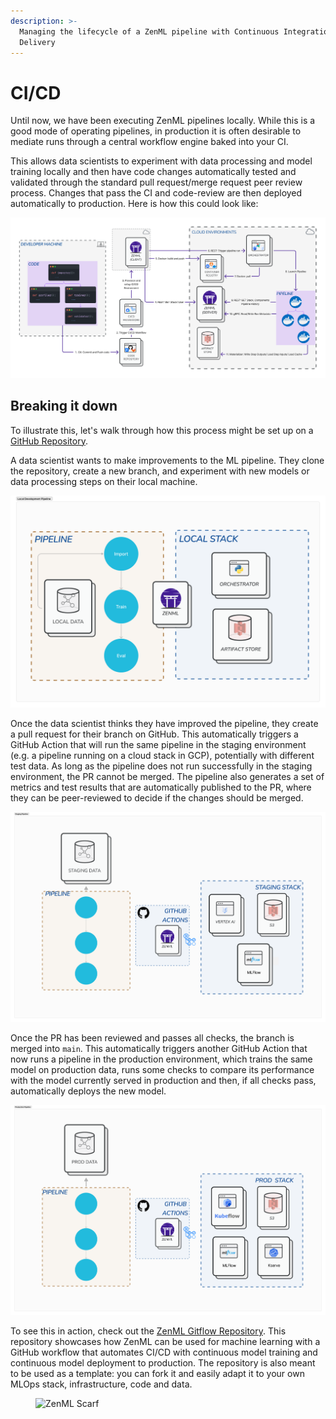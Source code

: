 ```yaml
---
description: >-
  Managing the lifecycle of a ZenML pipeline with Continuous Integration and
  Delivery
---
```


# CI/CD

Until now, we have been executing ZenML pipelines locally. While this is a good mode of operating pipelines, in production it is often desirable to mediate runs through a central workflow engine baked into your CI.

This allows data scientists to experiment with data processing and model training locally and then have code changes automatically tested and validated through the standard pull request/merge request peer review process. Changes that pass the CI and code-review are then deployed automatically to production. Here is how this could look like:

![Pipeline being run on staging/production stack through ci/cd](../../.gitbook/assets/ci-cd-overall.png)

## Breaking it down

To illustrate this, let's walk through how this process might be set up on a [GitHub Repository](https://github.com/zenml-io/zenml-gitflow).

A data scientist wants to make improvements to the ML pipeline. They clone the repository, create a new branch, and experiment with new models or data processing steps on their local machine.

![Pipeline with local stack](../../.gitbook/assets/ci-cd-local.png)

Once the data scientist thinks they have improved the pipeline, they create a pull request for their branch on GitHub. This automatically triggers a GitHub Action that will run the same pipeline in the staging environment (e.g. a pipeline running on a cloud stack in GCP), potentially with different test data. As long as the pipeline does not run successfully in the staging environment, the PR cannot be merged. The pipeline also generates a set of metrics and test results that are automatically published to the PR, where they can be peer-reviewed to decide if the changes should be merged.

![Pipeline with staging stack](../../.gitbook/assets/ci-cd-staging.png)

Once the PR has been reviewed and passes all checks, the branch is merged into `main`. This automatically triggers another GitHub Action that now runs a pipeline in the production environment, which trains the same model on production data, runs some checks to compare its performance with the model currently served in production and then, if all checks pass, automatically deploys the new model.

![Pipeline with production stack](../../.gitbook/assets/ci-cd-prod.png)

To see this in action, check out the [ZenML Gitflow Repository](https://github.com/zenml-io/zenml-gitflow/). This repository showcases how ZenML can be used for machine learning with a GitHub workflow that automates CI/CD with continuous model training and continuous model deployment to production. The repository is also meant to be used as a template: you can fork it and easily adapt it to your own MLOps stack, infrastructure, code and data.

<figure><img src="https://static.scarf.sh/a.png?x-pxid=f0b4f458-0a54-4fcd-aa95-d5ee424815bc" alt="ZenML Scarf"><figcaption></figcaption></figure>
